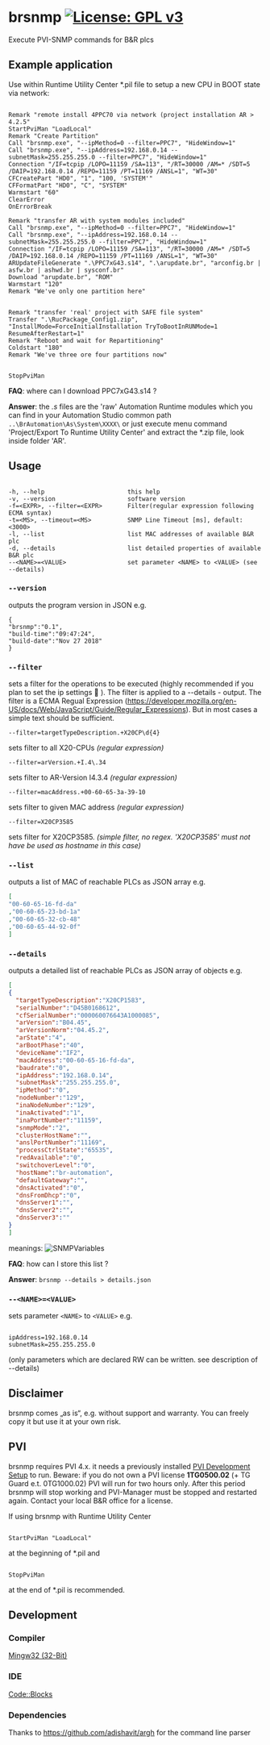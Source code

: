 
# brsnmp [![License: GPL v3](https://img.shields.io/badge/License-GPL%20v3-blue.svg)](https://www.gnu.org/licenses/gpl-3.0)

Execute PVI-SNMP commands for B&amp;R plcs

## Example application

Use within Runtime Utility Center *.pil file to setup a new CPU in BOOT state via network:

```batch

Remark "remote install 4PPC70 via network (project installation AR > 4.2.5"
StartPviMan "LoadLocal"
Remark "Create Partition"
Call "brsnmp.exe", "--ipMethod=0 --filter=PPC7", "HideWindow=1"
Call "brsnmp.exe", "--ipAddress=192.168.0.14 --subnetMask=255.255.255.0 --filter=PPC7", "HideWindow=1"
Connection "/IF=tcpip /LOPO=11159 /SA=113", "/RT=30000 /AM=* /SDT=5 /DAIP=192.168.0.14 /REPO=11159 /PT=11169 /ANSL=1", "WT=30"
CFCreatePart "HD0", "1", "100, 'SYSTEM'"
CFFormatPart "HD0", "C", "SYSTEM"
Warmstart "60"
ClearError
OnErrorBreak

Remark "transfer AR with system modules included"
Call "brsnmp.exe", "--ipMethod=0 --filter=PPC7", "HideWindow=1"
Call "brsnmp.exe", "--ipAddress=192.168.0.14 --subnetMask=255.255.255.0 --filter=PPC7", "HideWindow=1"
Connection "/IF=tcpip /LOPO=11159 /SA=113", "/RT=30000 /AM=* /SDT=5 /DAIP=192.168.0.14 /REPO=11159 /PT=11169 /ANSL=1", "WT=30"
ARUpdateFileGenerate ".\PPC7xG43.s14", ".\arupdate.br", "arconfig.br | asfw.br | ashwd.br | sysconf.br"
Download "arupdate.br", "ROM"
Warmstart "120"
Remark "We've only one partition here"


Remark "transfer 'real' project with SAFE file system"
Transfer ".\RucPackage_Config1.zip", "InstallMode=ForceInitialInstallation TryToBootInRUNMode=1 ResumeAfterRestart=1"
Remark "Reboot and wait for Repartitioning"
Coldstart "180"
Remark "We've three ore four partitions now"


StopPviMan

```

**FAQ**: where can I download PPC7xG43.s14 ?

**Answer**: the *.s* files are the 'raw' Automation Runtime modules which you can find in your Automation Studio common path ```..\BrAutomation\As\System\XXXX\``` or just execute menu command 'Project/Export To Runtime Utility Center' and extract the *.zip file, look inside folder 'AR'.

## Usage

```batch

-h, --help                       this help
-v, --version                    software version
-f=<EXPR>, --filter=<EXPR>       Filter(regular expression following ECMA syntax)
-t=<MS>, --timeout=<MS>          SNMP Line Timeout [ms], default: <3000>
-l, --list                       list MAC addresses of available B&R plc
-d, --details                    list detailed properties of available B&R plc
--<NAME>=<VALUE>                 set parameter <NAME> to <VALUE> (see --details)
```

### `--version`

outputs the program version in JSON e.g.
```
{
"brsnmp":"0.1",
"build-time":"09:47:24",
"build-date":"Nov 27 2018"
}
```

### `--filter`

sets a filter for the operations to be executed (highly recommended if you plan to set the ip settings :grimacing: ). The filter is applied to a --details - output.
The filter is a ECMA Regual Expression (https://developer.mozilla.org/en-US/docs/Web/JavaScript/Guide/Regular_Expressions).
But in most cases a simple text should be sufficient.

```--filter=targetTypeDescription.+X20CP\d{4}```

sets filter to all X20-CPUs *(regular expression)*

```--filter=arVersion.+I.4\.34```

sets filter to AR-Version I4.3.4  *(regular expression)*

```--filter=macAddress.+00-60-65-3a-39-10```

sets filter to given MAC address *(regular expression)*

```--filter=X20CP3585```

sets filter for X20CP3585. *(simple filter, no regex. 'X20CP3585' must not have be used as hostname in this case)*


### `--list`

outputs a list of MAC of reachable PLCs as JSON array e.g.
```json
[
"00-60-65-16-fd-da"
,"00-60-65-23-bd-1a"
,"00-60-65-32-cb-48"
,"00-60-65-44-92-0f"
]
```

### `--details`

outputs a detailed list of reachable PLCs as JSON array of objects e.g.
```json
[
{
  "targetTypeDescription":"X20CP1583",
  "serialNumber":"D45B0168612",
  "cfSerialNumber":"000060076643A1000085",
  "arVersion":"B04.45",
  "arVersionNorm":"04.45.2",
  "arState":"4",
  "arBootPhase":"40",
  "deviceName":"IF2",
  "macAddress":"00-60-65-16-fd-da",
  "baudrate":"0",
  "ipAddress":"192.168.0.14",
  "subnetMask":"255.255.255.0",
  "ipMethod":"0",
  "nodeNumber":"129",
  "inaNodeNumber":"129",
  "inaActivated":"1",
  "inaPortNumber":"11159",
  "snmpMode":"2",
  "clusterHostName":"",
  "anslPortNumber":"11169",
  "processCtrlState":"65535",
  "redAvailable":"0",
  "switchoverLevel":"0",
  "hostName":"br-automation",
  "defaultGateway":"",
  "dnsActivated":"0",
  "dnsFromDhcp":"0",
  "dnsServer1":"",
  "dnsServer2":"",
  "dnsServer3":""
}
]
```

meanings:
![SNMPVariables](https://github.com/hilch/brsnmp/blob/master/doc/SnmpVariables.PNG)


**FAQ**: how can I store this list ?

**Answer**: ```brsnmp --details > details.json```

### `--<NAME>=<VALUE>`

sets parameter `<NAME>` to `<VALUE>` e.g.

```batch

ipAddress=192.168.0.14
subnetMask=255.255.255.0
```

(only parameters which are declared RW can be written. see description of --details)

## Disclaimer

brsnmp comes „as is“, e.g. without support and warranty.
You can freely copy it but use it at your own risk.

## PVI

brsnmp requires PVI 4.x.
it needs a previously installed [PVI Development Setup](https://www.br-automation.com/en/downloads/#categories=Software/Automation+NET%2FPVI) to run.
Beware: if you do not own a PVI license **1TG0500.02** (+ TG Guard e.t. 0TG1000.02) PVI will run for two hours only. After this period brsnmp will stop working and PVI-Manager must be stopped and restarted again.
Contact your local B&R office for a license.

If using brsnmp with Runtime Utility Center

```batch

StartPviMan "LoadLocal"

```

at the beginning of *.pil and

```batch

StopPviMan
```  

at the end of *.pil is recommended.

## Development

### Compiler

[Mingw32 (32-Bit)](http://www.mingw.org/)

### IDE

[Code::Blocks](http://www.codeblocks.org/)

### Dependencies

Thanks to https://github.com/adishavit/argh for the command line parser
